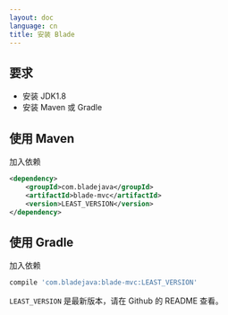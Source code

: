 ```yaml
---
layout: doc
language: cn
title: 安装 Blade
---
```


## 要求

- 安装 JDK1.8
- 安装 Maven 或 Gradle

## 使用 Maven

加入依赖 

```xml
<dependency>
    <groupId>com.bladejava</groupId>
    <artifactId>blade-mvc</artifactId>
    <version>LEAST_VERSION</version>
</dependency>
```

## 使用 Gradle

加入依赖

```bash
compile 'com.bladejava:blade-mvc:LEAST_VERSION'
```

`LEAST_VERSION` 是最新版本，请在 Github 的 README 查看。